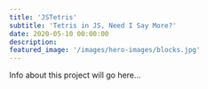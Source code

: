 ```yaml
---
title: 'JSTetris'
subtitle: 'Tetris in JS, Need I Say More?'
date: 2020-05-10 00:00:00
description: 
featured_image: '/images/hero-images/blocks.jpg'
---
```

Info about this project will go here...